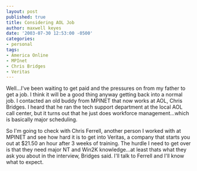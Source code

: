 ```yaml
---
layout: post
published: true
title: Considering AOL Job
author: maxwell keyes
date: '2003-07-30 12:53:00 -0500'
categories:
- personal
tags:
- America Online
- MPInet
- Chris Bridges
- Veritas
---
```


Well...I've been waiting to get paid and the pressures on from my father to get
a job. I think it will be a good thing anyway getting back into a normal job. I
contacted an old buddy from MPINET that now works at AOL, Chris Bridges. I heard
that he ran the tech support department at the local AOL call center, but it
turns out that he just does workforce management...which is basically major
scheduling.

So I'm going to check with Chris Ferrell, another person I worked with at MPINET
and see how hard it is to get into Veritas, a company that starts you out at
$21.50 an hour after 3 weeks of training. The hurdle I need to get over is that
they need major NT and Win2K knowledge...at least thats what they ask you about
in the interview, Bridges said. I'll talk to Ferrell and I'll know what to
expect.
